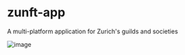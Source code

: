 # zunft-app
A multi-platform application for Zurich's guilds and societies

![image](https://user-images.githubusercontent.com/32389364/135818914-87601fa3-904a-4ae9-b239-6a0628895930.png)
